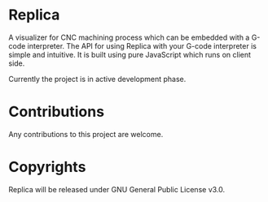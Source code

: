 # Replica
A visualizer for CNC machining process which can be embedded with a G-code interpreter. The API for using Replica with your G-code interpreter is simple and intuitive. It is built using pure JavaScript which runs on client side.

Currently the project is in active development phase.

# Contributions
Any contributions to this project are welcome.

# Copyrights
Replica will be released under GNU General Public License v3.0.
